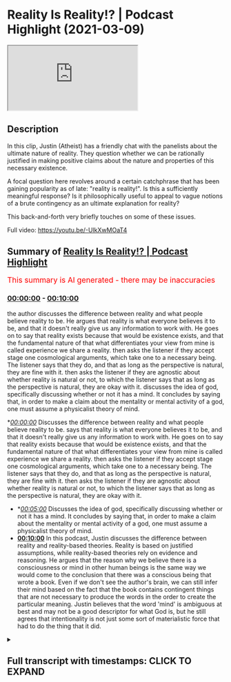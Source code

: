 # Reality Is Reality!? | Podcast Highlight (2021-03-09)

<iframe loading='lazy' src='https://www.youtube.com/embed/KRuUq0dCrmA'></iframe>

## Description

In this clip, Justin (Atheist) has a friendly chat with the panelists about the ultimate nature of reality. They question whether we can be rationally justified in making positive claims about the nature and properties of this necessary existence.

A focal question here revolves around a certain catchphrase that has been gaining popularity as of late: "reality is reality!". Is this a sufficiently meaningful response? Is it philosophically useful to appeal to vague notions of a brute contingency as an ultimate explanation for reality?

This back-and-forth very  briefly touches on some of these issues.

Full video: https://youtu.be/-UlkXwMOaT4 


## Summary of [Reality Is Reality!? | Podcast Highlight](https://www.youtube.com/watch?v=KRuUq0dCrmA)


<span style="color:red; font-size:125%">This summary is AI generated - there may be inaccuracies</span>

### [00:00:00](https://www.youtube.com/watch?v=KRuUq0dCrmA&t=0) - [00:10:00](https://www.youtube.com/watch?v=KRuUq0dCrmA&t=600)

 the author discusses the difference between reality and what people believe reality to be. He argues that reality is what everyone believes it to be, and that it doesn't really give us any information to work with. He goes on to say that reality exists because that would be existence exists, and that the fundamental nature of that what differentiates your view from mine is called experience we share a reality. then asks the listener if they accept stage one cosmological arguments, which take one to a necessary being. The listener says that they do, and that as long as the perspective is natural, they are fine with it. then asks the listener if they are agnostic about whether reality is natural or not, to which the listener says that as long as the perspective is natural, they are okay with it.
 discusses the idea of god, specifically discussing whether or not it has a mind. It concludes by saying that, in order to make a claim about the mentality or mental activity of a god, one must assume a physicalist theory of mind.

**[00:00:00](https://www.youtube.com/watch?v=KRuUq0dCrmA&t=0)* Discusses the difference between reality and what people believe reality to be. says that reality is what everyone believes it to be, and that it doesn't really give us any information to work with. He goes on to say that reality exists because that would be existence exists, and that the fundamental nature of that what differentiates your view from mine is called experience we share a reality. then asks the listener if they accept stage one cosmological arguments, which take one to a necessary being. The listener says that they do, and that as long as the perspective is natural, they are fine with it. then asks the listener if they are agnostic about whether reality is natural or not, to which the listener says that as long as the perspective is natural, they are okay with it.
* **[00:05:00](https://www.youtube.com/watch?v=KRuUq0dCrmA&t=300)* Discusses the idea of god, specifically discussing whether or not it has a mind. It concludes by saying that, in order to make a claim about the mentality or mental activity of a god, one must assume a physicalist theory of mind.
* **[00:10:00](https://www.youtube.com/watch?v=KRuUq0dCrmA&t=600)** In this podcast, Justin discusses the difference between reality and reality-based theories. Reality is based on justified assumptions, while reality-based theories rely on evidence and reasoning. He argues that the reason why we believe there is a consciousness or mind in other human beings is the same way we would come to the conclusion that there was a conscious being that wrote a book. Even if we don't see the author's brain, we can still infer their mind based on the fact that the book contains contingent things that are not necessary to produce the words in the order to create the particular meaning. Justin believes that the word 'mind' is ambiguous at best and may not be a good descriptor for what God is, but he still agrees that intentionality is not just some sort of materialistic force that had to do the thing that it did.

<details><summary><h2>Full transcript with timestamps: CLICK TO EXPAND</h2></summary>

[0:00:10](https://youtu.be/KRuUq0dCrmA?t=10) i guess the point is justin the theist  
[0:00:12](https://youtu.be/KRuUq0dCrmA?t=12) believes in a reality  
[0:00:13](https://youtu.be/KRuUq0dCrmA?t=13) you believe in a reality too so the  
[0:00:15](https://youtu.be/KRuUq0dCrmA?t=15) label reality is quite meaningless i  
[0:00:17](https://youtu.be/KRuUq0dCrmA?t=17) mean  
[0:00:17](https://youtu.be/KRuUq0dCrmA?t=17) we're talking about what the nature of  
[0:00:18](https://youtu.be/KRuUq0dCrmA?t=18) reality is if you're saying reality is  
[0:00:21](https://youtu.be/KRuUq0dCrmA?t=21) what  
[0:00:21](https://youtu.be/KRuUq0dCrmA?t=21) while we agree well we can get very  
[0:00:24](https://youtu.be/KRuUq0dCrmA?t=24) conversation about what what makes god  
[0:00:28](https://youtu.be/KRuUq0dCrmA?t=28) like what what are the  
[0:00:29](https://youtu.be/KRuUq0dCrmA?t=29) compartmentalization like what are  
[0:00:31](https://youtu.be/KRuUq0dCrmA?t=31) what contains what god is  
[0:00:35](https://youtu.be/KRuUq0dCrmA?t=35) well it contains what your reality is  
[0:00:37](https://youtu.be/KRuUq0dCrmA?t=37) like we can't break this down anymore  
[0:00:39](https://youtu.be/KRuUq0dCrmA?t=39) we're already at the most fundamental  
[0:00:40](https://youtu.be/KRuUq0dCrmA?t=40) level  
[0:00:41](https://youtu.be/KRuUq0dCrmA?t=41) so it would be irrelevant for me to keep  
[0:00:43](https://youtu.be/KRuUq0dCrmA?t=43) asking you questions about what makes up  
[0:00:45](https://youtu.be/KRuUq0dCrmA?t=45) that or  
[0:00:45](https://youtu.be/KRuUq0dCrmA?t=45) what makes up that so that's what i'm  
[0:00:48](https://youtu.be/KRuUq0dCrmA?t=48) saying with reality there is no more  
[0:00:50](https://youtu.be/KRuUq0dCrmA?t=50) breaking it down that is it  
[0:00:52](https://youtu.be/KRuUq0dCrmA?t=52) are you are you like are you saying that  
[0:00:54](https://youtu.be/KRuUq0dCrmA?t=54) you're agnostic about what reality is it  
[0:00:56](https://youtu.be/KRuUq0dCrmA?t=56) could be god it could be otherwise in  
[0:00:58](https://youtu.be/KRuUq0dCrmA?t=58) that reality it could be totally wrong  
[0:01:00](https://youtu.be/KRuUq0dCrmA?t=60) you guys could be right no but it's not  
[0:01:02](https://youtu.be/KRuUq0dCrmA?t=62) that you're right or wrong you're it's  
[0:01:03](https://youtu.be/KRuUq0dCrmA?t=63) that you're not really making a positive  
[0:01:05](https://youtu.be/KRuUq0dCrmA?t=65) claim because the word reality  
[0:01:06](https://youtu.be/KRuUq0dCrmA?t=66) isn't really useful as and it doesn't  
[0:01:09](https://youtu.be/KRuUq0dCrmA?t=69) really give us any information to work  
[0:01:11](https://youtu.be/KRuUq0dCrmA?t=71) with  
[0:01:12](https://youtu.be/KRuUq0dCrmA?t=72) it's reality everybody believes reality  
[0:01:14](https://youtu.be/KRuUq0dCrmA?t=74) exists but what  
[0:01:16](https://youtu.be/KRuUq0dCrmA?t=76) what's the nature of the reality you're  
[0:01:17](https://youtu.be/KRuUq0dCrmA?t=77) talking about i don't even get the  
[0:01:19](https://youtu.be/KRuUq0dCrmA?t=79) question  
[0:01:20](https://youtu.be/KRuUq0dCrmA?t=80) reality exists because that would be  
[0:01:22](https://youtu.be/KRuUq0dCrmA?t=82) existence exists  
[0:01:23](https://youtu.be/KRuUq0dCrmA?t=83) okay fine so there is existence and we  
[0:01:25](https://youtu.be/KRuUq0dCrmA?t=85) agree but what we're talking about is  
[0:01:27](https://youtu.be/KRuUq0dCrmA?t=87) the fundamental nature of that what  
[0:01:29](https://youtu.be/KRuUq0dCrmA?t=89) differentiates your view  
[0:01:31](https://youtu.be/KRuUq0dCrmA?t=91) from mine that's called experience we  
[0:01:34](https://youtu.be/KRuUq0dCrmA?t=94) share a reality we have different  
[0:01:35](https://youtu.be/KRuUq0dCrmA?t=95) experiences  
[0:01:36](https://youtu.be/KRuUq0dCrmA?t=96) no he's asking what's the ontological  
[0:01:38](https://youtu.be/KRuUq0dCrmA?t=98) difference  
[0:01:39](https://youtu.be/KRuUq0dCrmA?t=99) yeah what you're describing so what  
[0:01:42](https://youtu.be/KRuUq0dCrmA?t=102) you're describing that's different  
[0:01:45](https://youtu.be/KRuUq0dCrmA?t=105) it seems like you're saying you're it  
[0:01:46](https://youtu.be/KRuUq0dCrmA?t=106) seems like you're giving an ultimate  
[0:01:48](https://youtu.be/KRuUq0dCrmA?t=108) ultimate account i know you're not being  
[0:01:50](https://youtu.be/KRuUq0dCrmA?t=110) detailed about it but you're saying just  
[0:01:52](https://youtu.be/KRuUq0dCrmA?t=112) the ultimate uh explanation for what  
[0:01:55](https://youtu.be/KRuUq0dCrmA?t=115) exists or for contingent  
[0:01:57](https://youtu.be/KRuUq0dCrmA?t=117) reality is reality and i think  
[0:02:00](https://youtu.be/KRuUq0dCrmA?t=120) being charitable uh to you and sure i  
[0:02:03](https://youtu.be/KRuUq0dCrmA?t=123) would interpret that as like you're  
[0:02:04](https://youtu.be/KRuUq0dCrmA?t=124) saying there is a fundamental layer of  
[0:02:07](https://youtu.be/KRuUq0dCrmA?t=127) reality that  
[0:02:08](https://youtu.be/KRuUq0dCrmA?t=128) accounts for reality uh  
[0:02:11](https://youtu.be/KRuUq0dCrmA?t=131) i think i mean that would be a better  
[0:02:12](https://youtu.be/KRuUq0dCrmA?t=132) interpretation reality is reality though  
[0:02:16](https://youtu.be/KRuUq0dCrmA?t=136) but that's the point that's that's  
[0:02:17](https://youtu.be/KRuUq0dCrmA?t=137) exactly why the word reality isn't very  
[0:02:19](https://youtu.be/KRuUq0dCrmA?t=139) useful here i don't know what you mean  
[0:02:20](https://youtu.be/KRuUq0dCrmA?t=140) by it  
[0:02:21](https://youtu.be/KRuUq0dCrmA?t=141) do you just mean like the the material  
[0:02:24](https://youtu.be/KRuUq0dCrmA?t=144) world  
[0:02:25](https://youtu.be/KRuUq0dCrmA?t=145) no the material world is what's  
[0:02:27](https://youtu.be/KRuUq0dCrmA?t=147) contained within reality  
[0:02:29](https://youtu.be/KRuUq0dCrmA?t=149) like for example if we were to talk  
[0:02:30](https://youtu.be/KRuUq0dCrmA?t=150) about the universe well every  
[0:02:32](https://youtu.be/KRuUq0dCrmA?t=152) most people believe and i disagree with  
[0:02:34](https://youtu.be/KRuUq0dCrmA?t=154) it that everything is the universe  
[0:02:36](https://youtu.be/KRuUq0dCrmA?t=156) that this table is part of the universe  
[0:02:39](https://youtu.be/KRuUq0dCrmA?t=159) i would disagree  
[0:02:40](https://youtu.be/KRuUq0dCrmA?t=160) this table that the phone's sitting on  
[0:02:43](https://youtu.be/KRuUq0dCrmA?t=163) is  
[0:02:44](https://youtu.be/KRuUq0dCrmA?t=164) a containment of the universe the  
[0:02:46](https://youtu.be/KRuUq0dCrmA?t=166) universe  
[0:02:47](https://youtu.be/KRuUq0dCrmA?t=167) if i was to walk into a room and go to a  
[0:02:49](https://youtu.be/KRuUq0dCrmA?t=169) bookshelf  
[0:02:50](https://youtu.be/KRuUq0dCrmA?t=170) and pick up a book i'm not going to say  
[0:02:52](https://youtu.be/KRuUq0dCrmA?t=172) that i'm going to read the room  
[0:02:53](https://youtu.be/KRuUq0dCrmA?t=173) i'm going to say i'm going to read the  
[0:02:54](https://youtu.be/KRuUq0dCrmA?t=174) book because the book was not part of  
[0:02:56](https://youtu.be/KRuUq0dCrmA?t=176) the room  
[0:02:57](https://youtu.be/KRuUq0dCrmA?t=177) the book and the table are both within  
[0:03:00](https://youtu.be/KRuUq0dCrmA?t=180) the universe or within the room  
[0:03:02](https://youtu.be/KRuUq0dCrmA?t=182) and the universe is within reality  
[0:03:06](https://youtu.be/KRuUq0dCrmA?t=186) yeah now now i know what the room is but  
[0:03:08](https://youtu.be/KRuUq0dCrmA?t=188) what's reality  
[0:03:11](https://youtu.be/KRuUq0dCrmA?t=191) existence so do but then that's because  
[0:03:14](https://youtu.be/KRuUq0dCrmA?t=194) reality is sort of synonymous with  
[0:03:16](https://youtu.be/KRuUq0dCrmA?t=196) existence so then this becomes a  
[0:03:18](https://youtu.be/KRuUq0dCrmA?t=198) tautology again i i just don't get it  
[0:03:20](https://youtu.be/KRuUq0dCrmA?t=200) yeah because you can't break it down  
[0:03:22](https://youtu.be/KRuUq0dCrmA?t=202) anymore and that's what i've said  
[0:03:23](https://youtu.be/KRuUq0dCrmA?t=203) multiple times and we're still here  
[0:03:24](https://youtu.be/KRuUq0dCrmA?t=204) trying to break it down  
[0:03:26](https://youtu.be/KRuUq0dCrmA?t=206) i don't know but the point is you  
[0:03:27](https://youtu.be/KRuUq0dCrmA?t=207) haven't given any kind of useful  
[0:03:29](https://youtu.be/KRuUq0dCrmA?t=209) information  
[0:03:30](https://youtu.be/KRuUq0dCrmA?t=210) to break down you're just you're just  
[0:03:32](https://youtu.be/KRuUq0dCrmA?t=212) saying is it space and time  
[0:03:34](https://youtu.be/KRuUq0dCrmA?t=214) do you mean no no no space space time  
[0:03:37](https://youtu.be/KRuUq0dCrmA?t=217) and matter  
[0:03:38](https://youtu.be/KRuUq0dCrmA?t=218) and experience derives from reality  
[0:03:40](https://youtu.be/KRuUq0dCrmA?t=220) which is the uncaused cause the very  
[0:03:42](https://youtu.be/KRuUq0dCrmA?t=222) fundamental  
[0:03:43](https://youtu.be/KRuUq0dCrmA?t=223) the fundamental thing the causal  
[0:03:45](https://youtu.be/KRuUq0dCrmA?t=225) principle is reality  
[0:03:46](https://youtu.be/KRuUq0dCrmA?t=226) okay perfect so you agree in a necessary  
[0:03:48](https://youtu.be/KRuUq0dCrmA?t=228) foundation of reality so  
[0:03:50](https://youtu.be/KRuUq0dCrmA?t=230) let's just cut to the chase you accept  
[0:03:53](https://youtu.be/KRuUq0dCrmA?t=233) stage one cosmological arguments there  
[0:03:55](https://youtu.be/KRuUq0dCrmA?t=235) is a necessary foundation of reality  
[0:03:58](https://youtu.be/KRuUq0dCrmA?t=238) now can we ask any questions about that  
[0:04:01](https://youtu.be/KRuUq0dCrmA?t=241) nature or are you are you are you saying  
[0:04:03](https://youtu.be/KRuUq0dCrmA?t=243) there is a  
[0:04:04](https://youtu.be/KRuUq0dCrmA?t=244) fundamental nature of reality but i  
[0:04:06](https://youtu.be/KRuUq0dCrmA?t=246) can't say anything about it i just don't  
[0:04:08](https://youtu.be/KRuUq0dCrmA?t=248) know what it is  
[0:04:08](https://youtu.be/KRuUq0dCrmA?t=248) well i i i'm not you said before okay so  
[0:04:11](https://youtu.be/KRuUq0dCrmA?t=251) we've already accepted the  
[0:04:13](https://youtu.be/KRuUq0dCrmA?t=253) the kalam is that what you said stage  
[0:04:16](https://youtu.be/KRuUq0dCrmA?t=256) one which is basically takes you  
[0:04:18](https://youtu.be/KRuUq0dCrmA?t=258) to a necessary being basically necessary  
[0:04:20](https://youtu.be/KRuUq0dCrmA?t=260) existence doesn't have to be god  
[0:04:22](https://youtu.be/KRuUq0dCrmA?t=262) stage two stage two of these arguments  
[0:04:25](https://youtu.be/KRuUq0dCrmA?t=265) is when we ask  
[0:04:26](https://youtu.be/KRuUq0dCrmA?t=266) further questions and try to identify  
[0:04:28](https://youtu.be/KRuUq0dCrmA?t=268) whether it's god or not but  
[0:04:30](https://youtu.be/KRuUq0dCrmA?t=270) so you accept stage one cosmological  
[0:04:31](https://youtu.be/KRuUq0dCrmA?t=271) arguments and  
[0:04:33](https://youtu.be/KRuUq0dCrmA?t=273) you're saying there is a fundamental  
[0:04:34](https://youtu.be/KRuUq0dCrmA?t=274) nature now i think the next question  
[0:04:35](https://youtu.be/KRuUq0dCrmA?t=275) would be can we say  
[0:04:37](https://youtu.be/KRuUq0dCrmA?t=277) anything about that fundamental nature  
[0:04:38](https://youtu.be/KRuUq0dCrmA?t=278) of reality is it natural  
[0:04:41](https://youtu.be/KRuUq0dCrmA?t=281) you don't think so you're so are you are  
[0:04:43](https://youtu.be/KRuUq0dCrmA?t=283) you are you agnostic about it in the  
[0:04:45](https://youtu.be/KRuUq0dCrmA?t=285) sense that it could  
[0:04:46](https://youtu.be/KRuUq0dCrmA?t=286) literally be god or something natural or  
[0:04:49](https://youtu.be/KRuUq0dCrmA?t=289) just literally anything um yes  
[0:04:52](https://youtu.be/KRuUq0dCrmA?t=292) as long as as long as the perspective  
[0:05:02](https://youtu.be/KRuUq0dCrmA?t=302) certain things about it yeah because  
[0:05:04](https://youtu.be/KRuUq0dCrmA?t=304) because sharif is asking him whether it  
[0:05:06](https://youtu.be/KRuUq0dCrmA?t=306) could be a trinity and he said no so i  
[0:05:08](https://youtu.be/KRuUq0dCrmA?t=308) guess you can say certain things about  
[0:05:09](https://youtu.be/KRuUq0dCrmA?t=309) it  
[0:05:10](https://youtu.be/KRuUq0dCrmA?t=310) i mean even in the negative sense in the  
[0:05:12](https://youtu.be/KRuUq0dCrmA?t=312) negative yeah in a positive sense you  
[0:05:14](https://youtu.be/KRuUq0dCrmA?t=314) could say that yeah in the negative  
[0:05:16](https://youtu.be/KRuUq0dCrmA?t=316) sense you could say it couldn't be this  
[0:05:17](https://youtu.be/KRuUq0dCrmA?t=317) because of this reason you can rule  
[0:05:19](https://youtu.be/KRuUq0dCrmA?t=319) things out polytheism yeah you can rule  
[0:05:21](https://youtu.be/KRuUq0dCrmA?t=321) any polytheistic  
[0:05:23](https://youtu.be/KRuUq0dCrmA?t=323) or tri-theistic or trinitarian view  
[0:05:26](https://youtu.be/KRuUq0dCrmA?t=326) of a god you can rule those out right  
[0:05:28](https://youtu.be/KRuUq0dCrmA?t=328) out of the way  
[0:05:32](https://youtu.be/KRuUq0dCrmA?t=332) well let me give you a positive claim  
[0:05:33](https://youtu.be/KRuUq0dCrmA?t=333) that you would agree with  
[0:05:35](https://youtu.be/KRuUq0dCrmA?t=335) it is  
[0:05:38](https://youtu.be/KRuUq0dCrmA?t=338) it has causal power that's a positive  
[0:05:40](https://youtu.be/KRuUq0dCrmA?t=340) claim would you agree that it has causal  
[0:05:42](https://youtu.be/KRuUq0dCrmA?t=342) power  
[0:05:42](https://youtu.be/KRuUq0dCrmA?t=342) it has causal power the ability  
[0:05:46](https://youtu.be/KRuUq0dCrmA?t=346) or at least not power to sustain the  
[0:05:48](https://youtu.be/KRuUq0dCrmA?t=348) world because it is the foundation  
[0:05:50](https://youtu.be/KRuUq0dCrmA?t=350) yes yes yes yes that is we can say some  
[0:05:53](https://youtu.be/KRuUq0dCrmA?t=353) things right so it  
[0:05:54](https://youtu.be/KRuUq0dCrmA?t=354) has causal power it has it's source of  
[0:05:57](https://youtu.be/KRuUq0dCrmA?t=357) power  
[0:05:59](https://youtu.be/KRuUq0dCrmA?t=359) right so we can make some positive  
[0:06:01](https://youtu.be/KRuUq0dCrmA?t=361) claims about it now i think  
[0:06:03](https://youtu.be/KRuUq0dCrmA?t=363) the fundamental question here will be  
[0:06:06](https://youtu.be/KRuUq0dCrmA?t=366) how far can we go not far enough to say  
[0:06:10](https://youtu.be/KRuUq0dCrmA?t=370) that there's a  
[0:06:11](https://youtu.be/KRuUq0dCrmA?t=371) mind that exists outside of a physical  
[0:06:13](https://youtu.be/KRuUq0dCrmA?t=373) brain how far  
[0:06:15](https://youtu.be/KRuUq0dCrmA?t=375) how far do you need to go to say that  
[0:06:17](https://youtu.be/KRuUq0dCrmA?t=377) there are other minds i know you don't  
[0:06:19](https://youtu.be/KRuUq0dCrmA?t=379) like this question but  
[0:06:20](https://youtu.be/KRuUq0dCrmA?t=380) because um there are other minds i  
[0:06:22](https://youtu.be/KRuUq0dCrmA?t=382) thought we were talking about god  
[0:06:24](https://youtu.be/KRuUq0dCrmA?t=384) no because the question is related  
[0:06:26](https://youtu.be/KRuUq0dCrmA?t=386) you're saying you can't make a claim  
[0:06:28](https://youtu.be/KRuUq0dCrmA?t=388) about it that it has  
[0:06:29](https://youtu.be/KRuUq0dCrmA?t=389) a mind because for some reason we  
[0:06:32](https://youtu.be/KRuUq0dCrmA?t=392) couldn't possibly investigate that  
[0:06:34](https://youtu.be/KRuUq0dCrmA?t=394) but by that same logic you couldn't  
[0:06:36](https://youtu.be/KRuUq0dCrmA?t=396) investigate whether i had a mind  
[0:06:38](https://youtu.be/KRuUq0dCrmA?t=398) but yeah but now we're shifting the goal  
[0:06:39](https://youtu.be/KRuUq0dCrmA?t=399) post now i'm talking about something  
[0:06:41](https://youtu.be/KRuUq0dCrmA?t=401) else  
[0:06:41](https://youtu.be/KRuUq0dCrmA?t=401) no i'm just i'm just it's the stage so  
[0:06:44](https://youtu.be/KRuUq0dCrmA?t=404) if you you can  
[0:06:45](https://youtu.be/KRuUq0dCrmA?t=405) for example if it's possible to  
[0:06:47](https://youtu.be/KRuUq0dCrmA?t=407) acknowledge the existence of other minds  
[0:06:49](https://youtu.be/KRuUq0dCrmA?t=409) i i'm a mind then yeah that's the  
[0:06:52](https://youtu.be/KRuUq0dCrmA?t=412) necessary step in order to be able to  
[0:06:54](https://youtu.be/KRuUq0dCrmA?t=414) even say  
[0:06:55](https://youtu.be/KRuUq0dCrmA?t=415) that there's this ultimate mind do you  
[0:06:57](https://youtu.be/KRuUq0dCrmA?t=417) do you have a  
[0:06:58](https://youtu.be/KRuUq0dCrmA?t=418) guess what i'm asking justin just just  
[0:06:59](https://youtu.be/KRuUq0dCrmA?t=419) to clarify just to clarify what i'm  
[0:07:01](https://youtu.be/KRuUq0dCrmA?t=421) asking basically is  
[0:07:02](https://youtu.be/KRuUq0dCrmA?t=422) what is it about this fundamental layer  
[0:07:05](https://youtu.be/KRuUq0dCrmA?t=425) of reality  
[0:07:07](https://youtu.be/KRuUq0dCrmA?t=427) that uh is so different about  
[0:07:10](https://youtu.be/KRuUq0dCrmA?t=430) uh that is so different in the sense  
[0:07:13](https://youtu.be/KRuUq0dCrmA?t=433) that we couldn't possibly  
[0:07:15](https://youtu.be/KRuUq0dCrmA?t=435) attribute a mind to it while you could  
[0:07:17](https://youtu.be/KRuUq0dCrmA?t=437) attribute a mind to me it's the brain  
[0:07:19](https://youtu.be/KRuUq0dCrmA?t=439) yes you have a physical brain we have  
[0:07:22](https://youtu.be/KRuUq0dCrmA?t=442) never ever demonstrated a mind existing  
[0:07:24](https://youtu.be/KRuUq0dCrmA?t=444) outside of a physical brain  
[0:07:26](https://youtu.be/KRuUq0dCrmA?t=446) of some sort justice  
[0:07:29](https://youtu.be/KRuUq0dCrmA?t=449) justin did you come to the conclusion  
[0:07:30](https://youtu.be/KRuUq0dCrmA?t=450) that abdulrahman is a physical brain and  
[0:07:32](https://youtu.be/KRuUq0dCrmA?t=452) therefore a mind because you saw his  
[0:07:33](https://youtu.be/KRuUq0dCrmA?t=453) brain  
[0:07:34](https://youtu.be/KRuUq0dCrmA?t=454) i'm agnostic on that  
[0:07:37](https://youtu.be/KRuUq0dCrmA?t=457) but you have to assume a physicalist  
[0:07:40](https://youtu.be/KRuUq0dCrmA?t=460) theory of mind in order  
[0:07:41](https://youtu.be/KRuUq0dCrmA?t=461) to actually definitively make the claim  
[0:07:43](https://youtu.be/KRuUq0dCrmA?t=463) that something with the mind has to have  
[0:07:45](https://youtu.be/KRuUq0dCrmA?t=465) a brain i mean no but i'm not  
[0:07:48](https://youtu.be/KRuUq0dCrmA?t=468) so so i'm not making a positive claim in  
[0:07:51](https://youtu.be/KRuUq0dCrmA?t=471) the sense that that is true i'm saying  
[0:07:52](https://youtu.be/KRuUq0dCrmA?t=472) that using induction  
[0:07:54](https://youtu.be/KRuUq0dCrmA?t=474) all that we've ever been able to do is  
[0:07:56](https://youtu.be/KRuUq0dCrmA?t=476) see that  
[0:07:57](https://youtu.be/KRuUq0dCrmA?t=477) minds exist within physical brains at  
[0:07:59](https://youtu.be/KRuUq0dCrmA?t=479) the intelligence level that we're  
[0:08:00](https://youtu.be/KRuUq0dCrmA?t=480) speaking of right now  
[0:08:01](https://youtu.be/KRuUq0dCrmA?t=481) we could say plants you know there's  
[0:08:03](https://youtu.be/KRuUq0dCrmA?t=483) certain trees that stop growing acorns  
[0:08:05](https://youtu.be/KRuUq0dCrmA?t=485) when they have an infestation of  
[0:08:06](https://youtu.be/KRuUq0dCrmA?t=486) squirrels to get the squirrels to go  
[0:08:08](https://youtu.be/KRuUq0dCrmA?t=488) away  
[0:08:08](https://youtu.be/KRuUq0dCrmA?t=488) they move to other trees and then they  
[0:08:10](https://youtu.be/KRuUq0dCrmA?t=490) start growing stuff again they don't  
[0:08:11](https://youtu.be/KRuUq0dCrmA?t=491) have a physical  
[0:08:12](https://youtu.be/KRuUq0dCrmA?t=492) brain but when we're talking about an  
[0:08:14](https://youtu.be/KRuUq0dCrmA?t=494) intelligence of some sort like  
[0:08:16](https://youtu.be/KRuUq0dCrmA?t=496) like we have or something that would be  
[0:08:17](https://youtu.be/KRuUq0dCrmA?t=497) more intelligent than us  
[0:08:19](https://youtu.be/KRuUq0dCrmA?t=499) as an i.e a god i've never seen a brain  
[0:08:23](https://youtu.be/KRuUq0dCrmA?t=503) out or a mind outside of a physical  
[0:08:25](https://youtu.be/KRuUq0dCrmA?t=505) brain no i'm  
[0:08:26](https://youtu.be/KRuUq0dCrmA?t=506) see i'm not trying to argue like about  
[0:08:28](https://youtu.be/KRuUq0dCrmA?t=508) like the philosophy of mind with you and  
[0:08:30](https://youtu.be/KRuUq0dCrmA?t=510) how we come to these conclusions i'm  
[0:08:31](https://youtu.be/KRuUq0dCrmA?t=511) trying to say in order to  
[0:08:32](https://youtu.be/KRuUq0dCrmA?t=512) to to say what you're saying you have to  
[0:08:35](https://youtu.be/KRuUq0dCrmA?t=515) assume  
[0:08:36](https://youtu.be/KRuUq0dCrmA?t=516) i okay not assume in the sense that you  
[0:08:38](https://youtu.be/KRuUq0dCrmA?t=518) don't have reasons for it but you have  
[0:08:39](https://youtu.be/KRuUq0dCrmA?t=519) to  
[0:08:40](https://youtu.be/KRuUq0dCrmA?t=520) bring to the table a physicalist  
[0:08:42](https://youtu.be/KRuUq0dCrmA?t=522) reductionist theory of mind  
[0:08:44](https://youtu.be/KRuUq0dCrmA?t=524) that you know says that only things with  
[0:08:48](https://youtu.be/KRuUq0dCrmA?t=528) brains can have  
[0:08:49](https://youtu.be/KRuUq0dCrmA?t=529) minds right that's your line of  
[0:08:51](https://youtu.be/KRuUq0dCrmA?t=531) reasoning  
[0:08:52](https://youtu.be/KRuUq0dCrmA?t=532) which is the reason you're saying we  
[0:08:54](https://youtu.be/KRuUq0dCrmA?t=534) can't say anything  
[0:08:55](https://youtu.be/KRuUq0dCrmA?t=535) with regard to the mentality or the  
[0:08:58](https://youtu.be/KRuUq0dCrmA?t=538) mental activity of  
[0:09:00](https://youtu.be/KRuUq0dCrmA?t=540) the fundamental nature of reality but if  
[0:09:02](https://youtu.be/KRuUq0dCrmA?t=542) i have a different  
[0:09:03](https://youtu.be/KRuUq0dCrmA?t=543) understanding or if i come from with  
[0:09:05](https://youtu.be/KRuUq0dCrmA?t=545) from from a different  
[0:09:07](https://youtu.be/KRuUq0dCrmA?t=547) philosophy of mind then  
[0:09:10](https://youtu.be/KRuUq0dCrmA?t=550) maybe i could say something else maybe  
[0:09:12](https://youtu.be/KRuUq0dCrmA?t=552) based on the criteria that i put  
[0:09:14](https://youtu.be/KRuUq0dCrmA?t=554) for what counts for something that has  
[0:09:16](https://youtu.be/KRuUq0dCrmA?t=556) mental activity  
[0:09:17](https://youtu.be/KRuUq0dCrmA?t=557) is very different from your physicalist  
[0:09:19](https://youtu.be/KRuUq0dCrmA?t=559) account and on that basis i can make a  
[0:09:21](https://youtu.be/KRuUq0dCrmA?t=561) claim  
[0:09:22](https://youtu.be/KRuUq0dCrmA?t=562) about the fundamental age of reality  
[0:09:24](https://youtu.be/KRuUq0dCrmA?t=564) maybe sure but how much more baggage  
[0:09:26](https://youtu.be/KRuUq0dCrmA?t=566) does your view  
[0:09:27](https://youtu.be/KRuUq0dCrmA?t=567) come compared to mine um but with that  
[0:09:31](https://youtu.be/KRuUq0dCrmA?t=571) that's both bag and we both have baggage  
[0:09:32](https://youtu.be/KRuUq0dCrmA?t=572) you're coming with the physical  
[0:09:34](https://youtu.be/KRuUq0dCrmA?t=574) understanding  
[0:09:34](https://youtu.be/KRuUq0dCrmA?t=574) i'm coming with my question my question  
[0:09:36](https://youtu.be/KRuUq0dCrmA?t=576) wasn't does does our  
[0:09:38](https://youtu.be/KRuUq0dCrmA?t=578) claims have baggage i said how much more  
[0:09:40](https://youtu.be/KRuUq0dCrmA?t=580) baggage does yours come  
[0:09:42](https://youtu.be/KRuUq0dCrmA?t=582) so how are you defining baggage here how  
[0:09:44](https://youtu.be/KRuUq0dCrmA?t=584) are using baggage  
[0:09:45](https://youtu.be/KRuUq0dCrmA?t=585) extra extra presuppositions or extra  
[0:09:47](https://youtu.be/KRuUq0dCrmA?t=587) things that we need to investigate  
[0:09:49](https://youtu.be/KRuUq0dCrmA?t=589) oh yeah i wouldn't want any of those i  
[0:09:50](https://youtu.be/KRuUq0dCrmA?t=590) mean in the sense that i wouldn't want  
[0:09:52](https://youtu.be/KRuUq0dCrmA?t=592) any assumptions that couldn't possibly  
[0:09:54](https://youtu.be/KRuUq0dCrmA?t=594) be justified what i'm saying is  
[0:09:56](https://youtu.be/KRuUq0dCrmA?t=596) whatever claims i'm gonna make need to  
[0:09:57](https://youtu.be/KRuUq0dCrmA?t=597) be justifiable claims so i agree that we  
[0:09:59](https://youtu.be/KRuUq0dCrmA?t=599) shouldn't  
[0:10:00](https://youtu.be/KRuUq0dCrmA?t=600) come with baggage in the sense that we  
[0:10:02](https://youtu.be/KRuUq0dCrmA?t=602) bring forward  
[0:10:03](https://youtu.be/KRuUq0dCrmA?t=603) unjustified assumptions what i'm saying  
[0:10:05](https://youtu.be/KRuUq0dCrmA?t=605) is if i bring  
[0:10:07](https://youtu.be/KRuUq0dCrmA?t=607) if i have a justified philosophy of mind  
[0:10:10](https://youtu.be/KRuUq0dCrmA?t=610) that or theory of mind that allows for  
[0:10:13](https://youtu.be/KRuUq0dCrmA?t=613) me to  
[0:10:14](https://youtu.be/KRuUq0dCrmA?t=614) invest to attribute uh a  
[0:10:18](https://youtu.be/KRuUq0dCrmA?t=618) mental activity to something that you  
[0:10:20](https://youtu.be/KRuUq0dCrmA?t=620) couldn't possibly  
[0:10:22](https://youtu.be/KRuUq0dCrmA?t=622) uh uh say the same for  
[0:10:25](https://youtu.be/KRuUq0dCrmA?t=625) because of your physicalist  
[0:10:26](https://youtu.be/KRuUq0dCrmA?t=626) presupposition then then what i'm saying  
[0:10:28](https://youtu.be/KRuUq0dCrmA?t=628) is  
[0:10:29](https://youtu.be/KRuUq0dCrmA?t=629) right now we're coming from different  
[0:10:30](https://youtu.be/KRuUq0dCrmA?t=630) perspectives and i can say more things  
[0:10:33](https://youtu.be/KRuUq0dCrmA?t=633) about uh about the fundamental nature of  
[0:10:35](https://youtu.be/KRuUq0dCrmA?t=635) reality so what all hinges  
[0:10:37](https://youtu.be/KRuUq0dCrmA?t=637) on this debate about consciousness and  
[0:10:39](https://youtu.be/KRuUq0dCrmA?t=639) philosophy of mind  
[0:10:41](https://youtu.be/KRuUq0dCrmA?t=641) justin i think the issue that you're  
[0:10:43](https://youtu.be/KRuUq0dCrmA?t=643) doing is you're trying to say that  
[0:10:44](https://youtu.be/KRuUq0dCrmA?t=644) the reason why i know mind exists is  
[0:10:46](https://youtu.be/KRuUq0dCrmA?t=646) because i see a physical person  
[0:10:49](https://youtu.be/KRuUq0dCrmA?t=649) and what we're saying is something  
[0:10:50](https://youtu.be/KRuUq0dCrmA?t=650) slightly different we're saying the  
[0:10:51](https://youtu.be/KRuUq0dCrmA?t=651) reason why we believe there's a  
[0:10:52](https://youtu.be/KRuUq0dCrmA?t=652) conscious being  
[0:10:54](https://youtu.be/KRuUq0dCrmA?t=654) that's an essay foundation is the same  
[0:10:57](https://youtu.be/KRuUq0dCrmA?t=657) way we would come to the conclusion that  
[0:10:58](https://youtu.be/KRuUq0dCrmA?t=658) there was a conscious being that wrote a  
[0:11:00](https://youtu.be/KRuUq0dCrmA?t=660) book  
[0:11:01](https://youtu.be/KRuUq0dCrmA?t=661) even if though i didn't physically see  
[0:11:02](https://youtu.be/KRuUq0dCrmA?t=662) the person writing the book  
[0:11:04](https://youtu.be/KRuUq0dCrmA?t=664) because what i'm sensing is the fact  
[0:11:06](https://youtu.be/KRuUq0dCrmA?t=666) that these this book  
[0:11:08](https://youtu.be/KRuUq0dCrmA?t=668) contains contingent things that are not  
[0:11:10](https://youtu.be/KRuUq0dCrmA?t=670) necessary to  
[0:11:11](https://youtu.be/KRuUq0dCrmA?t=671) produce the words in the order to create  
[0:11:15](https://youtu.be/KRuUq0dCrmA?t=675) the particular meaning  
[0:11:16](https://youtu.be/KRuUq0dCrmA?t=676) yeah so the words could have been  
[0:11:18](https://youtu.be/KRuUq0dCrmA?t=678) arranged in a  
[0:11:19](https://youtu.be/KRuUq0dCrmA?t=679) potentially infinite number of ways but  
[0:11:22](https://youtu.be/KRuUq0dCrmA?t=682) because it's arranged in this particular  
[0:11:24](https://youtu.be/KRuUq0dCrmA?t=684) way  
[0:11:24](https://youtu.be/KRuUq0dCrmA?t=684) it required somebody to determine it and  
[0:11:27](https://youtu.be/KRuUq0dCrmA?t=687) somebody to  
[0:11:28](https://youtu.be/KRuUq0dCrmA?t=688) have intentionality so in the same way  
[0:11:30](https://youtu.be/KRuUq0dCrmA?t=690) this is what we're saying about the  
[0:11:31](https://youtu.be/KRuUq0dCrmA?t=691) universe  
[0:11:32](https://youtu.be/KRuUq0dCrmA?t=692) we're saying that the universe is a  
[0:11:34](https://youtu.be/KRuUq0dCrmA?t=694) contingent reality which means that it  
[0:11:35](https://youtu.be/KRuUq0dCrmA?t=695) could have been another way  
[0:11:37](https://youtu.be/KRuUq0dCrmA?t=697) it could have been an infinite potential  
[0:11:39](https://youtu.be/KRuUq0dCrmA?t=699) infinite other ways  
[0:11:40](https://youtu.be/KRuUq0dCrmA?t=700) yeah within potentially infinite number  
[0:11:42](https://youtu.be/KRuUq0dCrmA?t=702) of different laws  
[0:11:44](https://youtu.be/KRuUq0dCrmA?t=704) the fact that it has this one out of a  
[0:11:46](https://youtu.be/KRuUq0dCrmA?t=706) number of possibilities  
[0:11:48](https://youtu.be/KRuUq0dCrmA?t=708) means something must have selected it  
[0:11:50](https://youtu.be/KRuUq0dCrmA?t=710) yeah and therefore we're using the same  
[0:11:52](https://youtu.be/KRuUq0dCrmA?t=712) process  
[0:11:54](https://youtu.be/KRuUq0dCrmA?t=714) regards to um uh you know coming to the  
[0:11:57](https://youtu.be/KRuUq0dCrmA?t=717) conclusion that  
[0:11:58](https://youtu.be/KRuUq0dCrmA?t=718) you know consciousness or minds exist in  
[0:12:00](https://youtu.be/KRuUq0dCrmA?t=720) other human beings  
[0:12:01](https://youtu.be/KRuUq0dCrmA?t=721) you know i don't need to like i said if  
[0:12:03](https://youtu.be/KRuUq0dCrmA?t=723) i've got something written on a piece of  
[0:12:04](https://youtu.be/KRuUq0dCrmA?t=724) paper i don't need to turn around and  
[0:12:06](https://youtu.be/KRuUq0dCrmA?t=726) say well i've got to physically see the  
[0:12:07](https://youtu.be/KRuUq0dCrmA?t=727) guy's brain  
[0:12:08](https://youtu.be/KRuUq0dCrmA?t=728) to know that the mind produced that  
[0:12:11](https://youtu.be/KRuUq0dCrmA?t=731) that's not how we  
[0:12:12](https://youtu.be/KRuUq0dCrmA?t=732) come to the conclusion in the same way  
[0:12:14](https://youtu.be/KRuUq0dCrmA?t=734) you know i don't need to  
[0:12:15](https://youtu.be/KRuUq0dCrmA?t=735) physically see you to know that you are  
[0:12:18](https://youtu.be/KRuUq0dCrmA?t=738) in existence that has a mind because i  
[0:12:21](https://youtu.be/KRuUq0dCrmA?t=741) see  
[0:12:21](https://youtu.be/KRuUq0dCrmA?t=741) pixels of you and i know it's not  
[0:12:24](https://youtu.be/KRuUq0dCrmA?t=744) necessary for these pixels to exist  
[0:12:26](https://youtu.be/KRuUq0dCrmA?t=746) and to construct the language so i come  
[0:12:28](https://youtu.be/KRuUq0dCrmA?t=748) to the rational conclusion  
[0:12:30](https://youtu.be/KRuUq0dCrmA?t=750) through uh for rational entailment that  
[0:12:33](https://youtu.be/KRuUq0dCrmA?t=753) you exist and you have a mind  
[0:12:35](https://youtu.be/KRuUq0dCrmA?t=755) so yourself really quickly i think we're  
[0:12:36](https://youtu.be/KRuUq0dCrmA?t=756) gonna have to move on just because i  
[0:12:37](https://youtu.be/KRuUq0dCrmA?t=757) think we've got somebody else on  
[0:12:39](https://youtu.be/KRuUq0dCrmA?t=759) sure and you don't mind i'll let you  
[0:12:42](https://youtu.be/KRuUq0dCrmA?t=762) just  
[0:12:43](https://youtu.be/KRuUq0dCrmA?t=763) add to this um the comment below so i'm  
[0:12:45](https://youtu.be/KRuUq0dCrmA?t=765) going to read it and then just kind of  
[0:12:47](https://youtu.be/KRuUq0dCrmA?t=767) add a little bit to it so by the way the  
[0:12:48](https://youtu.be/KRuUq0dCrmA?t=768) word mind is ambiguous at best  
[0:12:50](https://youtu.be/KRuUq0dCrmA?t=770) it is wrong islamic islamically uh to  
[0:12:53](https://youtu.be/KRuUq0dCrmA?t=773) attribute that  
[0:12:54](https://youtu.be/KRuUq0dCrmA?t=774) to allah subhanahu wa allah does not  
[0:12:56](https://youtu.be/KRuUq0dCrmA?t=776) need  
[0:12:57](https://youtu.be/KRuUq0dCrmA?t=777) to mind things i think or calculate  
[0:12:59](https://youtu.be/KRuUq0dCrmA?t=779) things he already knows everything so  
[0:13:01](https://youtu.be/KRuUq0dCrmA?t=781) when you're thinking of a human mind  
[0:13:03](https://youtu.be/KRuUq0dCrmA?t=783) there's probably a really really good  
[0:13:05](https://youtu.be/KRuUq0dCrmA?t=785) point to kind of acknowledge this  
[0:13:07](https://youtu.be/KRuUq0dCrmA?t=787) the the whole function of a human mind  
[0:13:09](https://youtu.be/KRuUq0dCrmA?t=789) is this processing of  
[0:13:10](https://youtu.be/KRuUq0dCrmA?t=790) thinking through problems and trying to  
[0:13:13](https://youtu.be/KRuUq0dCrmA?t=793) come to under  
[0:13:14](https://youtu.be/KRuUq0dCrmA?t=794) understand things um when we're talking  
[0:13:16](https://youtu.be/KRuUq0dCrmA?t=796) about allah  
[0:13:17](https://youtu.be/KRuUq0dCrmA?t=797) and we're talking about something that  
[0:13:19](https://youtu.be/KRuUq0dCrmA?t=799) is all knowing so there's no  
[0:13:21](https://youtu.be/KRuUq0dCrmA?t=801) um thinking process in the way that we  
[0:13:23](https://youtu.be/KRuUq0dCrmA?t=803) have one  
[0:13:24](https://youtu.be/KRuUq0dCrmA?t=804) um which is awesome yeah yeah yeah  
[0:13:28](https://youtu.be/KRuUq0dCrmA?t=808) and so with this um whether or not the  
[0:13:31](https://youtu.be/KRuUq0dCrmA?t=811) word  
[0:13:32](https://youtu.be/KRuUq0dCrmA?t=812) mind is a is a good descriptor  
[0:13:35](https://youtu.be/KRuUq0dCrmA?t=815) um for what god is um is is is  
[0:13:38](https://youtu.be/KRuUq0dCrmA?t=818) questionable  
[0:13:39](https://youtu.be/KRuUq0dCrmA?t=819) um but yes all i was saying is  
[0:13:42](https://youtu.be/KRuUq0dCrmA?t=822) intentionality that it's not just some  
[0:13:43](https://youtu.be/KRuUq0dCrmA?t=823) sort of materialistic force  
[0:13:45](https://youtu.be/KRuUq0dCrmA?t=825) that had to do the thing that it did  
[0:13:48](https://youtu.be/KRuUq0dCrmA?t=828) yeah because even then that would  
[0:13:49](https://youtu.be/KRuUq0dCrmA?t=829) require an explanation because why did  
[0:13:51](https://youtu.be/KRuUq0dCrmA?t=831) you have to do this as opposed to that  
[0:13:53](https://youtu.be/KRuUq0dCrmA?t=833) so then you rolling into a condition  
[0:13:56](https://youtu.be/KRuUq0dCrmA?t=836) because then you're falling into a  
[0:13:57](https://youtu.be/KRuUq0dCrmA?t=837) contingent being then isn't it  
[0:13:59](https://youtu.be/KRuUq0dCrmA?t=839) you'd have to have some sort of  
[0:14:01](https://youtu.be/KRuUq0dCrmA?t=841) intentionality regardless of that justin  
[0:14:04](https://youtu.be/KRuUq0dCrmA?t=844) i appreciate you coming on really really  
[0:14:06](https://youtu.be/KRuUq0dCrmA?t=846) do yeah um  
[0:14:07](https://youtu.be/KRuUq0dCrmA?t=847) the only thing is because you've agreed  
[0:14:10](https://youtu.be/KRuUq0dCrmA?t=850) that  
[0:14:10](https://youtu.be/KRuUq0dCrmA?t=850) miracles is not irrational or illogical  
[0:14:13](https://youtu.be/KRuUq0dCrmA?t=853) to believe  
[0:14:13](https://youtu.be/KRuUq0dCrmA?t=853) i hear you and we've slightly gone off  
[0:14:24](https://youtu.be/KRuUq0dCrmA?t=864) topic  
</details>